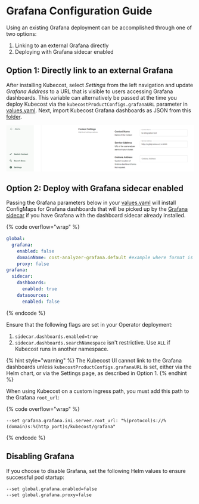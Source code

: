 # Grafana Configuration Guide

Using an existing Grafana deployment can be accomplished through one of two options:

1. Linking to an external Grafana directly
2. Deploying with Grafana sidecar enabled

## Option 1: Directly link to an external Grafana

After installing Kubecost, select _Settings_ from the left navigation and update _Grafana Address_ to a URL that is visible to users accessing Grafana dashboards. This variable can alternatively be passed at the time you deploy Kubecost via the `kubecostProductConfigs.grafanaURL` parameter in [values.yaml](https://github.com/kubecost/cost-analyzer-helm-chart/blob/master/cost-analyzer/values.yaml). Next, import Kubecost Grafana dashboards as JSON from this [folder](https://github.com/kubecost/cost-analyzer-helm-chart/tree/master/cost-analyzer).

![Grafana Address option](/.gitbook/assets/grafanaaddress.PNG)

## Option 2: Deploy with Grafana sidecar enabled

Passing the Grafana parameters below in your [values.yaml](https://github.com/kubecost/cost-analyzer-helm-chart/blob/master/cost-analyzer/values.yaml) will install ConfigMaps for Grafana dashboards that will be picked up by the [Grafana sidecar](https://github.com/helm/charts/tree/master/stable/grafana#sidecar-for-dashboards) if you have Grafana with the dashboard sidecar already installed.

{% code overflow="wrap" %}
```yaml
global:
  grafana:
    enabled: false
    domainName: cost-analyzer-grafana.default #example where format is <service-name>.<namespace>
    proxy: false
grafana:
  sidecar:
    dashboards:
      enabled: true
    datasources:
      enabled: false
```
{% endcode %}

Ensure that the following flags are set in your Operator deployment:

1. `sidecar.dashboards.enabled=true`
2. `sidecar.dashboards.searchNamespace` isn't restrictive. Use `ALL` if Kubecost runs in another namespace.

{% hint style="warning" %}
The Kubecost UI cannot link to the Grafana dashboards unless `kubecostProductConfigs.grafanaURL` is set, either via the Helm chart, or via the Settings page, as described in Option 1.
{% endhint %}

When using Kubecost on a custom ingress path, you must add this path to the Grafana `root_url`:

{% code overflow="wrap" %}
```
--set grafana.grafana.ini.server.root_url: "%(protocol)s://%(domain)s:%(http_port)s/kubecost/grafana"
```
{% endcode %}

## Disabling Grafana

If you choose to disable Grafana, set the following Helm values to ensure successful pod startup:

```
--set global.grafana.enabled=false
--set global.grafana.proxy=false
```
